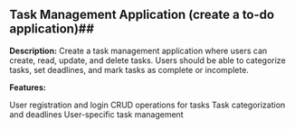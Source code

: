 ## Task Management Application (create a to-do application)##

**Description:**
Create a task management application where users can create, read, update, and delete tasks.
Users should be able to categorize tasks, set deadlines, and mark tasks as complete or incomplete.

**Features:**

User registration and login
CRUD operations for tasks
Task categorization and deadlines
User-specific task management